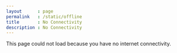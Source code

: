 ```yaml
---
layout      : page
permalink   : /static/offline
title       : No Connectivity
description : No Connectivity
---
```


This page could not load because you have no internet connectivity.
